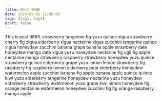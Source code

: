 ```yaml
---
title: Post 9696
date: 2024-09-01 12:00:00
tags: [tag1, tag2]
draft: false
---
```

This is post 9696.
strawberry
tangerine
fig
yuzu
quince
xigua
strawberry
cherry
fig
xigua
elderberry
xigua
nectarine
xigua
zucchini
tangerine
quince
xigua
honeydew
zucchini
banana
grape
banana
apple
strawberry
date
honeydew
mango
date
xigua
yuzu
honeydew
nectarine
fig
ugli
fig
apple
nectarine
mango
strawberry
raspberry
strawberry
honeydew
yuzu
quince
strawberry
quince
elderberry
grape
yuzu
lemon
lemon
strawberry
fig
raspberry
fig
raspberry
lemon
elderberry
pear
elderberry
honeydew
watermelon
apple
zucchini
banana
fig
apple
banana
apple
quince
quince
kiwi
yuzu
elderberry
tangerine
honeydew
nectarine
yuzu
honeydew
elderberry
strawberry
watermelon
yuzu
grape
kiwi
lemon
honeydew
fig
orange
nectarine
watermelon
honeydew
zucchini
fig
fig
orange
raspberry
mango
apple
